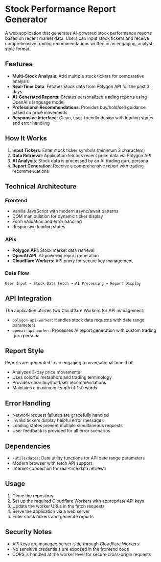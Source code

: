 # Stock Performance Report Generator

A web application that generates AI-powered stock performance reports based on recent market data. Users can input stock tickers and receive comprehensive trading recommendations written in an engaging, analyst-style format.

## Features

- **Multi-Stock Analysis**: Add multiple stock tickers for comparative analysis
- **Real-Time Data**: Fetches stock data from Polygon API for the past 3 days
- **AI-Generated Reports**: Creates personalized trading reports using OpenAI's language model
- **Professional Recommendations**: Provides buy/hold/sell guidance based on price movements
- **Responsive Interface**: Clean, user-friendly design with loading states and error handling

## How It Works

1. **Input Tickers**: Enter stock ticker symbols (minimum 3 characters)
2. **Data Retrieval**: Application fetches recent price data via Polygon API
3. **AI Analysis**: Stock data is processed by an AI trading guru persona
4. **Report Generation**: Receive a comprehensive report with trading recommendations

## Technical Architecture

### Frontend
- Vanilla JavaScript with modern async/await patterns
- DOM manipulation for dynamic ticker display
- Form validation and error handling
- Responsive loading states

### APIs
- **Polygon API**: Stock market data retrieval
- **OpenAI API**: AI-powered report generation
- **Cloudflare Workers**: API proxy for secure key management

### Data Flow
```
User Input → Stock Data Fetch → AI Processing → Report Display
```

## API Integration

The application utilizes two Cloudflare Workers for API management:

- `polygon-api-worker`: Handles stock data requests with date range parameters
- `openai-api-worker`: Processes AI report generation with custom trading guru persona

## Report Style

Reports are generated in an engaging, conversational tone that:
- Analyzes 3-day price movements
- Uses colorful metaphors and trading terminology
- Provides clear buy/hold/sell recommendations
- Maintains a maximum length of 150 words

## Error Handling

- Network request failures are gracefully handled
- Invalid tickers display helpful error messages
- Loading states prevent multiple simultaneous requests
- User feedback is provided for all error scenarios

## Dependencies

- `/utils/dates`: Date utility functions for API date range parameters
- Modern browser with fetch API support
- Internet connection for real-time data retrieval

## Usage

1. Clone the repository
2. Set up the required Cloudflare Workers with appropriate API keys
3. Update the worker URLs in the fetch requests
4. Serve the application via a web server
5. Enter stock tickers and generate reports

## Security Notes

- API keys are managed server-side through Cloudflare Workers
- No sensitive credentials are exposed in the frontend code
- CORS is handled at the worker level for secure cross-origin requests